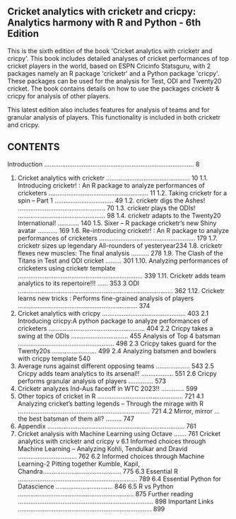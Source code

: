 ## Cricket analytics with cricketr and cricpy: Analytics harmony with R and Python - 6th Edition


This is the sixth edition of the book 'Cricket analytics with cricketr and cricpy'. This book includes detailed analyses of cricket performances of 
top cricket players in the world, based on ESPN Cricinfo Statsguru, with 2 packages namely an R package 'cricketr' and a Python package 'cricpy'. 
These packages can be used for the analysis for Test, ODI and Twenty20 cricket. The book contains details on how to use the packages cricketr & cricpy for analysis of other players.

This latest edition also includes features for analysis of teams and for granular analysis of players. This functionality is included in both cricketr and cricpy.

## CONTENTS
Introduction .................................................................................... 8
1. Cricket analytics with cricketr ............................................... 10
1.1. Introducing cricketr! : An R package to analyze
performances of cricketers ........................................................ 11
1.2. Taking cricketr for a spin – Part 1 ................................. 49
1.2. cricketr digs the Ashes! ................................................. 70
1.3. cricketr plays the ODIs! ................................................. 98
1.4. cricketr adapts to the Twenty20 International! ............ 140
1.5. Sixer – R package cricketr’s new Shiny avatar ........... 169
1.6. Re-introducing cricketr! : An R package to analyze
performances of cricketers ...................................................... 179
1.7. cricketr sizes up legendary All-rounders of yesteryear234
1.8. cricketr flexes new muscles: The final analysis .......... 278
1.9. The Clash of the Titans in Test and ODI cricket ......... 301
1.10. Analyzing performances of cricketers using
cricketr template ...................................................................... 339
1.11. Cricketr adds team analytics to its repertoire!!! ...... 353
3 ODI ....................................................................................... 362
1.12. Cricketr learns new tricks : Performs fine-grained
analysis of players ................................................................... 374
2. Cricket analytics with cricpy ............................................... 403
2.1 Introducing cricpy:A python package to analyze
performances of cricketers ...................................................... 404
2.2 Cricpy takes a swing at the ODIs ................................ 455
Analysis of Top 4 batsman ...................................................... 498
2.3 Cricpy takes guard for the Twenty20s ......................... 499
2.4 Analyzing batsmen and bowlers with cricpy template 540
9. Average runs against different opposing teams ................... 543
2.5 Cricpy adds team analytics to its arsenal!! .................. 551
2.6 Cricpy performs granular analysis of players .............. 573
3. Cricketr analyzes Ind-Aus faceoff in WTC 2023!! ............. 599
4. Other topics of cricket in R ................................................ 721
4.1 Analyzing cricket’s batting legends – Through the
mirage with R .......................................................................... 721
4.2 Mirror, mirror … the best batsman of them all? ......... 747
5. Appendix ............................................................................. 761
6. Cricket analysis with Machine Learning using Octave ....... 761
Cricket analytics with cricketr and cricpy
v
6.1 Informed choices through Machine Learning –
Analyzing Kohli, Tendulkar and Dravid ................................. 762
6.2 Informed choices through Machine Learning-2 Pitting
together Kumble, Kapil, Chandra............................................ 775
6.3 Essential R ................................................................... 789
6.4 Essential Python for Datascience ................................ 846
6.5 R vs Python ................................................................. 875
Further reading ............................................................................ 898
Important Links ........................................................................... 899
